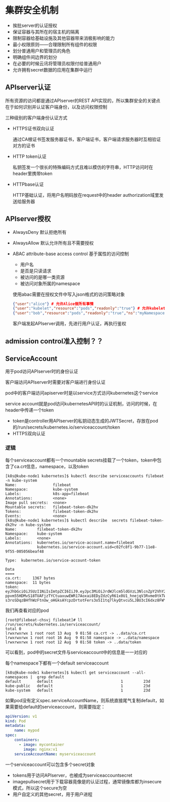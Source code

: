 # 集群安全机制

* 挨批server的认证授权
* 保证容器与其所在的宿主机的隔离
* 限制容器给基础设施及其他容器带来消极影响的能力
* 最小权限原则——合理限制所有组件的权限
* 划分普通用户和管理员的角色
* 明确组件间边界的划分
* 在必要的时候云讯将管理员权限付给普通用户
* 允许拥有secret数据的应用在集群中运行

## APIserver认证

所有资源的访问都是通过APIserver的REST API实现的，所以集群安全的关键点在于如何识别并认证客户端身份，以及访问权限控制

三种级别的客户端身份认证方式

* HTTPS证书双向认证

  通过CA根证书签发服务器证书，客户端证书，客户端请求服务器时互相验证对方的证书

* HTTP token认证

  私钥签发一个很长的特殊编码方式且难以模仿的字符串，HTTP访问时在header里携带token

* HTTPbase认证

  HTTP基础认证，将用户名明码放在request中的header authorization域里发送给服务器

## APIserver授权

* AlwaysDeny 默认拒绝所有

* AlwaysAllow 默认允许所有且不需要授权

* ABAC attribute-base access control 基于属性的访问控制

  * 用户名
  * 是否是只读请求
  * 被访问的是哪一类资源
  * 被访问对象所属的namespace

  使用abac需要在授权文件中写入json格式的访问策略对象

  ```json
  {"user":"alice"} # 允许Alice做所有事情
  {"user":"kubelet","resource":"pods","readonly":"true"} # 允许kubelet只读pod
  {"user":"bob","resource":"pods","readonly":"true","ns":"myNamespace"} # 允许Bob只读myNamespace的pod
  ```

  客户端发起APIserver调用，先进行用户认证，再执行鉴权

## admission control准入控制？？

## ServiceAccount

用于pod访问APIserver时的身份认证

客户端访问APIserver时需要对客户端进行身份认证

pod中的客户端访问apiserver时是以service方式访问kubernetes这个service

service account就是pod访问kubernetesAPI时的认证机制，访问的时候，在header中传递一个token

* token是controller用APIserver的私钥动态生成的JWTSecret，存放在pod的/run/secrets/kubernetes.io/serviceaccount/token
* HTTPS双向认证

### 逻辑

每个serviceaccount都有一个mountable secrets挂载了一个token，token中包含了ca.crt信息，namespace，以及token

```shell
[k8s@kube-node1 kubernetes]$ kubectl describe serviceaccounts filebeat -n kube-system   
Name:                filebeat
Namespace:           kube-system
Labels:              k8s-app=filebeat
Annotations:         <none>
Image pull secrets:  <none>
Mountable secrets:   filebeat-token-dk2hv
Tokens:              filebeat-token-dk2hv
Events:              <none>
[k8s@kube-node1 kubernetes]$ kubectl describe  secrets filebeat-token-dk2hv -n kube-system
Name:         filebeat-token-dk2hv
Namespace:    kube-system
Labels:       <none>
Annotations:  kubernetes.io/service-account.name=filebeat
              kubernetes.io/service-account.uid=c02fc8f1-9b77-11e8-9f55-005056beaf48

Type:  kubernetes.io/service-account-token

Data
====
ca.crt:     1367 bytes
namespace:  11 bytes
token:      eyJhbGciOiJSUzI1NiIsImtpZCI6IiJ9.eyJpc3MiOiJrdWJlcm5ldGVzL3NlcnZpY2VhY2NvdW50Iiwia3ViZXJuZXRlcy5pby9zZXJ2aWNlYWNjb3VudC9uYW1lc3BhY2UiOiJrdWJlLXN5c3RlbSIsImt1YmVybmV0ZXMuaW8vc2VydmljZWFjY291bnQvc2VjcmV0Lm5hbWUiOiJmaWxlYmVhdC10b2tlbi1kazJodiIsImt1YmVybmV0ZXMuaW8vc2VydmljZWFjY291bnQvc2VydmljZS1hY2NvdW50Lm5hbWUiOiJmaWxlYmVhdCIsImt1YmVybmV0ZXMuaW8vc2VydmljZWFjY291bnQvc2VydmljZS1hY2NvdW50LnVpZCI6ImMwMmZjOGYxLTliNzctMTFlOC05ZjU1LTAwNTA1NmJlYWY0OCIsInN1YiI6InN5c3RlbTpzZXJ2aWNlYWNjb3VudDprdWJlLXN5c3RlbTpmaWxlYmVhdCJ9.p6faW7gqCajPTJgUcbVNthadFxwx9Gcs0zs7aRdsmVmvQkij4IDEWQ7BYs8fieLQHsTKeEQbRP42BSZfp07jBKn2Y_EW5MIVlnzhiCrkrS1GsqJuHncGtcqzlZKf0crWcBK-ppvm55HDMvS18TUAFjzTYCtuaxuwEWR17Aoxai8EDyZdzCyR61x0U1_hnejqV3Rvme0tkTWcznEHhocL67YNUpy4LWdP3ops0DTo9RZDf-s3roSDqzBHfhWzFtnUw_oHGksAYcpzDrtotFers3o5I1tq7lkyQtvcu5LJBU3cI6dxz8FWYphgRlEbjd0fRE9jh9aonb4jF3AEnDuP4A
```

我们再查看对应的pod

```shell
[root@filebeat-chsvj filebeat]# ll /run/secrets/kubernetes.io/serviceaccount/
total 0
lrwxrwxrwx 1 root root 13 Aug  9 01:58 ca.crt -> ..data/ca.crt
lrwxrwxrwx 1 root root 16 Aug  9 01:58 namespace -> ..data/namespace
lrwxrwxrwx 1 root root 12 Aug  9 01:58 token -> ..data/token
```

可以看到，pod中的secret文件与serviceaccount中的信息是一一对应的

每个namespace下都有一个default serviceaccount

```shell
[k8s@kube-node1 kubernetes]$ kubectl get serviceaccount --all-namespaces |  grep default
default       default                              1         23d
kube-public   default                              1         23d
kube-system   default                              1         23d
```

如果pod没有定义spec.serviceAccountName，则系统直接尾气复制default，如果需要给default的serviceaccount，则需要指定：

```yaml
apiVersion: v1
kind: Pod
metadata:
    name: mypod
spec:
    containers:
      - image: mycontainer
        image: nginx:v1
    serviceAccountName: myserviceaccount
```

一个serviceaccount可以包含多个secret对象

* tokens用于访问APIserver，也被成为serviceaccountsecret
* imagepullsecret用于下载容器竟像是的认证过程，通常镜像库都为insecure模式，所以这个secure为空
* 用户自定义的其他secret，用于用户进程

